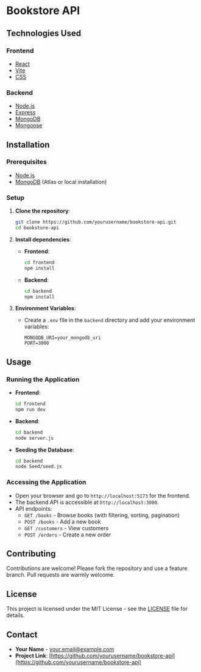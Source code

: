# Bookstore API

## Technologies Used

### Frontend

- [React](https://reactjs.org/)
- [Vite](https://vitejs.dev/)
- [CSS](https://developer.mozilla.org/en-US/docs/Web/CSS)

### Backend

- [Node.js](https://nodejs.org/)
- [Express](https://expressjs.com/)
- [MongoDB](https://www.mongodb.com/)
- [Mongoose](https://mongoosejs.com/)

## Installation

### Prerequisites

- [Node.js](https://nodejs.org/)
- [MongoDB](https://www.mongodb.com/) (Atlas or local installation)

### Setup

1. **Clone the repository**:
   ```bash
   git clone https://github.com/yourusername/bookstore-api.git
   cd bookstore-api
   ```

2. **Install dependencies**:

   - **Frontend**:
     ```bash
     cd frontend
     npm install
     ```

   - **Backend**:
     ```bash
     cd backend
     npm install
     ```

3. **Environment Variables**:
   - Create a `.env` file in the `backend` directory and add your environment variables:
     ```
     MONGODB_URI=your_mongodb_uri
     PORT=3000
     ```

## Usage

### Running the Application

- **Frontend**:
  ```bash
  cd frontend
  npm run dev
  ```

- **Backend**:
  ```bash
  cd backend
  node server.js
  ```

- **Seeding the Database**:
  ```bash
  cd backend
  node Seed/seed.js
  ```

### Accessing the Application

- Open your browser and go to `http://localhost:5173` for the frontend.
- The backend API is accessible at `http://localhost:3000`.
- API endpoints:
  - `GET /books` - Browse books (with filtering, sorting, pagination)
  - `POST /books` - Add a new book
  - `GET /customers` - View customers
  - `POST /orders` - Create a new order

## Contributing

Contributions are welcome! Please fork the repository and use a feature branch. Pull requests are warmly welcome.

## License

This project is licensed under the MIT License - see the [LICENSE](LICENSE) file for details.

## Contact

- **Your Name** - [your.email@example.com](mailto:your.email@example.com)
- **Project Link**: [https://github.com/yourusername/bookstore-api](https://github.com/yourusername/bookstore-api)
